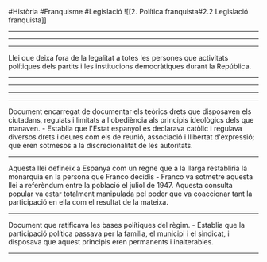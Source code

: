 #Història #Franquisme #Legislació
![[2. Política franquista#2.2 Legislació franquista]]
___
<span
class='ob-timelines' 
data-date='1938-00-00-00' 
data-title="Fuero del Trabajo"
data-class="purple" 
data-type='box' >
</span>
___
<span
class='ob-timelines' 
data-date='1938-00-00-00' 
data-title="Ley de Prensa"
data-class="purple" 
data-type='box' >
</span>
___
<span
class='ob-timelines' 
data-date='1939-00-00-00' 
data-title="Ley de Responsabilidades Políticas"
data-class="purple" 
data-type='box' > Llei que deixa fora de la legalitat a totes les persones que activitats polítiques dels partits i les institucions democràtiques durant la República.
</span>
___
<span
class='ob-timelines' 
data-date='1940-00-00-00' 
data-title="Ley de Represaión de la Masonería y el Comunismo"
data-class="purple" 
data-type='box' > 
</span>
___
<span
class='ob-timelines' 
data-date='1942-00-00-00' 
data-title="Ley Constitutiva de las Cortes"
data-class="purple" 
data-type='box' > 
</span>
___
<span
class='ob-timelines' 
data-date='1945-00-00-00' 
data-title="Ley del Referendum Nacional"
data-class="purple" 
data-type='box' > 
</span>
___
<span
class='ob-timelines' 
data-date='1945-00-00-00' 
data-title="Fuero de los Españoles"
data-class="purple" 
data-type='box' > Document encarregat de documentar els teòrics drets que disposaven els ciutadans, regulats i limitats a l'obediència als principis ideològics dels que manaven.
	- Establia que l'Estat espanyol es declarava catòlic i regulava diversos drets i deures com els de reunió, associació i llibertat d'expressió; que eren sotmesos a la discrecionalitat de les autoritats.
</span>
___
<span
class='ob-timelines' 
data-date='1947-00-00-00' 
data-title="Ley de Sucesión en la Jefatura del Estado"
data-class="purple" 
data-type='box' > Aquesta llei defineix a Espanya com un regne que a la llarga restabliria la monarquia en la persona que Franco decidís
	- Franco va sotmetre aquesta llei a referèndum entre la població el juliol de 1947. Aquesta consulta popular va estar totalment manipulada pel poder que va coaccionar tant la participació en ella com el resultat de la mateixa.
</span>
___
<span
class='ob-timelines' 
data-date='1958-00-00-00' 
data-title="Ley de Pincipios Fundamentales del Movimiento Nacional"
data-class="purple" 
data-type='box' > Document que ratificava les bases polítiques del règim.
	- Establia que la participació política passava per la familia, el municipi i el sindicat, i disposava que aquest principis eren permanents i inalterables.
</span>
___